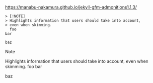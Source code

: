 https://manabu-nakamura.github.io/jekyll-gfm-admonitions1.1.3/
```
> [!NOTE]
> Highlights information that users should take into account,
> even when skimming.
  foo
bar

baz
```
> [!NOTE]
>  Highlights information that users should take into account,
> even when skimming.
  foo
bar

baz
